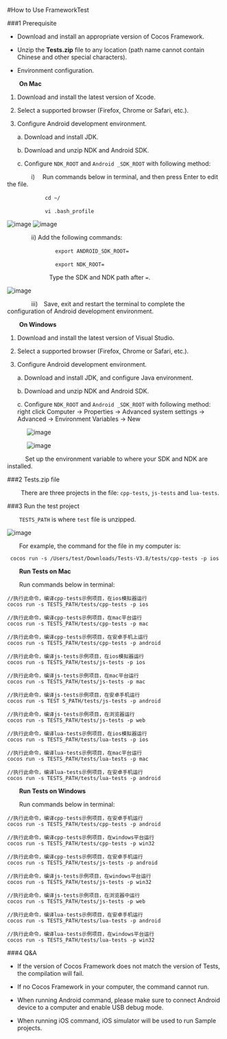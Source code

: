 #How to Use FrameworkTest

###1 Prerequisite

- Download and install an appropriate version of Cocos Framework.

- Unzip the **Tests.zip** file to any location (path name cannot contain Chinese and other special characters).

- Environment configuration.

&emsp;&emsp;**On Mac**

1. Download and install the latest version of Xcode.

2. Select a supported browser (Firefox, Chrome or Safari, etc.).

3. Configure Android development environment.

    a. Download and install JDK.

    b. Download and unzip NDK and Android SDK.

    c. Configure `NDK_ROOT` and `Android _SDK_ROOT` with following method:

&emsp;&emsp;&emsp;&emsp;i)&emsp; Run commands below in terminal, and then press Enter to edit the file.

&emsp;&emsp;&emsp;&emsp;&emsp;&emsp; `cd ~/`

&emsp;&emsp;&emsp;&emsp;&emsp;&emsp; `vi .bash_profile`

![image](../../../studio-img/HowToUseFrameworkTest/img001.png)
![image](../../../studio-img/HowToUseFrameworkTest/img002.png)

&emsp;&emsp;&emsp;&emsp;ii) Add the following commands:

&emsp;&emsp;&emsp;&emsp;&emsp;&emsp;&emsp;&emsp;`export ANDROID_SDK_ROOT=`

&emsp;&emsp;&emsp;&emsp;&emsp;&emsp;&emsp;&emsp;`export NDK_ROOT=`

&emsp;&emsp;&emsp;&emsp;&emsp;&emsp;&emsp;Type the SDK and NDK path after `=`.

![image](../../../studio-img/HowToUseFrameworkTest/img003.png)

&emsp;&emsp;&emsp;&emsp;iii)&emsp;Save, exit and restart the terminal to complete the configuration of Android development environment.

&emsp;&emsp;**On Windows**

1. Download and install the latest version of Visual Studio.

2. Select a supported browser (Firefox, Chrome or Safari, etc.).

3. Configure Android development environment.

    a. Download and install JDK, and configure Java environment.

    b. Download and unzip NDK and Android SDK.

    c. Configure `NDK_ROOT` and `Android _SDK_ROOT` with following method: right click Computer -> Properties -> Advanced system settings -> Advanced -> Environment Variables -> New

&emsp;&emsp;
&emsp;![image](../../../studio-img/HowToUseFrameworkTest/img004.png)

&emsp;&emsp;
&emsp;![image](../../../studio-img/HowToUseFrameworkTest/img005.png)

&emsp;&emsp;&emsp;Set up the environment variable to where your SDK and NDK are installed.

###2 Tests.zip file

&emsp;&emsp; There are three projects in the file: `cpp-tests`, `js-tests` and `lua-tests`.

###3 Run the test project

&emsp;&emsp;`TESTS_PATH` is where `test` file is unzipped.

![image](../../../studio-img/HowToUseFrameworkTest/img006.png)

&emsp;&emsp;For example,  the command for the file in my computer is:

     cocos run -s /Users/test/Downloads/Tests-V3.8/tests/cpp-tests -p ios

&emsp;&emsp;**Run Tests on Mac**

&emsp;&emsp;Run commands below in terminal:

    //执行此命令，编译cpp-tests示例项目，在ios模拟器运行
    cocos run -s TESTS_PATH/tests/cpp-tests -p ios

    //执行此命令，编译cpp-tests示例项目，在mac平台运行
    cocos run -s TESTS_PATH/tests/cpp-tests -p mac

    //执行此命令，编译cpp-tests示例项目，在安卓手机上运行
    cocos run -s TESTS_PATH/tests/cpp-tests -p android

    //执行此命令，编译js-tests示例项目，在ios模拟器运行
    cocos run -s TESTS_PATH/tests/js-tests -p ios

    //执行此命令，编译js-tests示例项目，在mac平台运行
    cocos run -s TESTS_PATH/tests/js-tests -p mac

    //执行此命令，编译js-tests示例项目，在安卓手机运行
    cocos run -s TEST S_PATH/tests/js-tests -p android

    //执行此命令，编译js-tests示例项目，在浏览器运行
    cocos run -s TESTS_PATH/tests/js-tests -p web

    //执行此命令，编译lua-tests示例项目，在ios模拟器运行
    cocos run -s TESTS_PATH/tests/lua-tests -p ios

    //执行此命令，编译lua-tests示例项目，在mac平台运行
    cocos run -s TESTS_PATH/tests/lua-tests -p mac

    //执行此命令，编译lua-tests示例项目，在安卓手机运行
    cocos run -s TESTS_PATH/tests/lua-tests -p android

&emsp;&emsp;**Run Tests on Windows**

&emsp;&emsp;Run commands below in terminal:

    //执行此命令，编译cpp-tests示例项目，在安卓手机运行
    cocos run -s TESTS_PATH/tests/cpp-tests -p android

    //执行此命令，编译cpp-tests示例项目，在windows平台运行
    cocos run -s TESTS_PATH/tests/cpp-tests -p win32

    //执行此命令，编译cpp-tests示例项目，在安卓手机运行
    cocos run -s TESTS_PATH/tests/js-tests -p android

    //执行此命令，编译js-tests示例项目，在windows平台运行
    cocos run -s TESTS_PATH/tests/js-tests -p win32

    //执行此命令，编译js-tests示例项目，在浏览器中运行
    cocos run -s TESTS_PATH/tests/js-tests -p web

    //执行此命令，编译lua-tests示例项目，在安卓手机运行
    cocos run -s TESTS_PATH/tests/lua-tests -p android

    //执行此命令，编译lua-tests示例项目，在windows平台运行
    cocos run -s TESTS_PATH/tests/lua-tests -p win32

###4 Q&A

- If the version of Cocos Framework does not match the version of Tests, the compilation will fail.

- If no Cocos Framework in your computer, the command cannot run.

- When running Android command, please make sure to connect Android device to a computer and enable USB debug mode.

- When running iOS command, iOS simulator will be used to run Sample projects.
